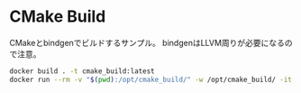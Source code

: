 CMake Build
===

CMakeとbindgenでビルドするサンプル。
bindgenはLLVM周りが必要になるので注意。

```bash
docker build . -t cmake_build:latest
docker run --rm -v "$(pwd):/opt/cmake_build/" -w /opt/cmake_build/ -it cmake_build:latest bash
```
